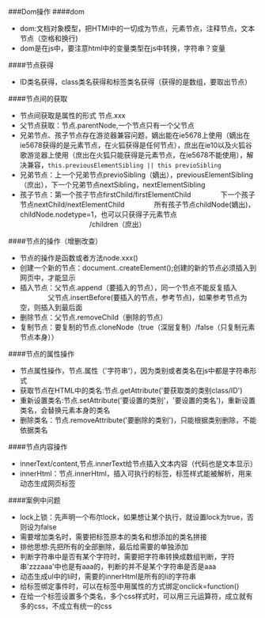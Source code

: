 ###Dom操作
####dom
+ dom:文档对象模型，把HTMl中的一切成为节点，元素节点，注释节点，文本节点（空格和换行)
+ dom是在js中，要注意html中的变量类型在js中转换，字符串？变量

####节点获得
+ ID类名获得，class类名获得和标签类名获得（获得的是数组，要取出节点）

####节点间的获取
+ 节点间获取是属性的形式   节点.xxx
+ 父节点获取：节点.parentNode,一个节点只有一个父节点
+ 兄弟节点、孩子节点存在游览器兼容问题，嫡出能在ie5678上使用（嫡出在ie5678获得的是元素节点，在火狐获得是任何节点），庶出在ie10以及火狐谷歌游览器上使用（庶出在火狐只能获得是元素节点，在ie5678不能使用），解决兼容，`this.previousElementSibling || this previoSibling`
+ 兄弟节点：上一个兄弟节点previoSibling（嫡出），previousElementSibling（庶出），下一个兄弟节点nextSibling，nextElementSibling
+ 孩子节点：第一个孩子节点firstChild/firstElementChild
&emsp;&emsp;&emsp;&emsp;下一个孩子节点nextChild/nextElementChild
&emsp;&emsp;&emsp;&emsp;所有孩子节点childNode(嫡出)，childNode.nodetype=1，也可以只获得子元素节点
&emsp;&emsp;&emsp;&emsp;&emsp;&emsp;&emsp;&emsp;&emsp;&emsp;/children（庶出）

####节点的操作（增删改查）
+ 节点的操作是函数或者方法node.xxx()
+ 创建一个新的节点：document..createElement();创建的新的节点必须插入到网页中，才能显示
+ 插入节点：父节点.append（要插入的节点），同一个节点不能反复插入
&emsp;&emsp;&emsp;&emsp;父节点.insertBefore(要插入的节点，参考节点)，如果参考节点为空，则插入到最后面
+ 删除节点：父节点.removeChild（删除的节点）
+ 复制节点：要复制的节点.cloneNode（true（深层复制）/false（只复制元素节点本身））

####节点的属性操作
+ 节点属性操作，节点.属性（'字符串'），因为类别或者类名在js中都是字符串形式
+ 获取节点在HTML中的类名:节点.getAttribute('要获取类的类别class/ID')
+ 重新设置类名:节点.setAttribute('要设置的类别'，'要设置的类名')，重新设置类名，会替换元素本身的类名
+ 删除类名：节点.removeAttribute('要删除的类别')，只能根据类别删除，不能依据类名

####节点内容操作
+ innerText/content,节点.innerText给节点插入文本内容（代码也是文本显示）
+ innerHtml：节点.innerHtml，插入可执行的标签，标签样式能被解析，用来动态生成网页标签


####案例中问题
+ lock上锁：先声明一个布尔lock，如果想让某个执行，就设置lock为true，否则设为false
+ 需要增加类名时，需要把标签原本的类名和想添加的类名拼接
+ 排他思想:先把所有的全部删除，最后给需要的单独添加
+ 判断字符串中是否有某个字符时，需要把字符串转换成数组判断，字符串'zzzaaa'中也是有aaa的，判断的并不是某个字符串是否是aaa
+ 动态生成ul中的li时，需要的innerHtml是所有的li的字符串
+ 给标签绑定事件时，可以在标签中用属性的方式绑定onclick=function()
+ 在给一个标签设置多个类名，多个css样式时，可以用三元运算符，成立就有多的css，不成立有统一的css

